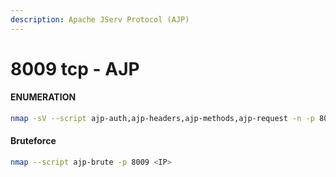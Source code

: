 ```yaml
---
description: Apache JServ Protocol (AJP)
---
```


# 8009 tcp - AJP

#### ENUMERATION

```bash
nmap -sV --script ajp-auth,ajp-headers,ajp-methods,ajp-request -n -p 8009 <IP>
```

#### Bruteforce

```bash
nmap --script ajp-brute -p 8009 <IP>
```



